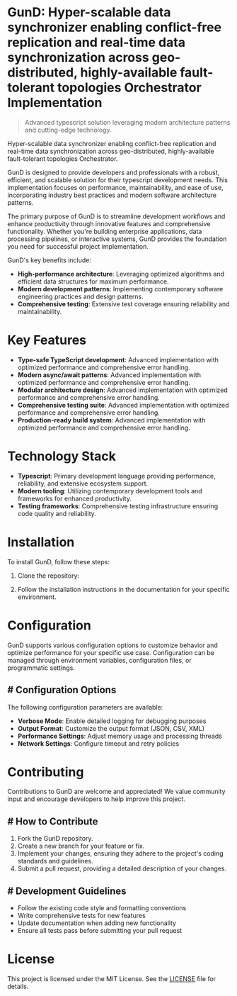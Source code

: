 <!-- fallback_GunD_20250803023809_67109 -->

# GunD: Hyper-scalable data synchronizer enabling conflict-free replication and real-time data synchronization across geo-distributed, highly-available fault-tolerant topologies Orchestrator Implementation
> Advanced typescript solution leveraging modern architecture patterns and cutting-edge technology.

Hyper-scalable data synchronizer enabling conflict-free replication and real-time data synchronization across geo-distributed, highly-available fault-tolerant topologies Orchestrator.

GunD is designed to provide developers and professionals with a robust, efficient, and scalable solution for their typescript development needs. This implementation focuses on performance, maintainability, and ease of use, incorporating industry best practices and modern software architecture patterns.

The primary purpose of GunD is to streamline development workflows and enhance productivity through innovative features and comprehensive functionality. Whether you're building enterprise applications, data processing pipelines, or interactive systems, GunD provides the foundation you need for successful project implementation.

GunD's key benefits include:

* **High-performance architecture**: Leveraging optimized algorithms and efficient data structures for maximum performance.
* **Modern development patterns**: Implementing contemporary software engineering practices and design patterns.
* **Comprehensive testing**: Extensive test coverage ensuring reliability and maintainability.

# Key Features

* **Type-safe TypeScript development**: Advanced implementation with optimized performance and comprehensive error handling.
* **Modern async/await patterns**: Advanced implementation with optimized performance and comprehensive error handling.
* **Modular architecture design**: Advanced implementation with optimized performance and comprehensive error handling.
* **Comprehensive testing suite**: Advanced implementation with optimized performance and comprehensive error handling.
* **Production-ready build system**: Advanced implementation with optimized performance and comprehensive error handling.

# Technology Stack

* **Typescript**: Primary development language providing performance, reliability, and extensive ecosystem support.
* **Modern tooling**: Utilizing contemporary development tools and frameworks for enhanced productivity.
* **Testing frameworks**: Comprehensive testing infrastructure ensuring code quality and reliability.

# Installation

To install GunD, follow these steps:

1. Clone the repository:


2. Follow the installation instructions in the documentation for your specific environment.

# Configuration

GunD supports various configuration options to customize behavior and optimize performance for your specific use case. Configuration can be managed through environment variables, configuration files, or programmatic settings.

## # Configuration Options

The following configuration parameters are available:

* **Verbose Mode**: Enable detailed logging for debugging purposes
* **Output Format**: Customize the output format (JSON, CSV, XML)
* **Performance Settings**: Adjust memory usage and processing threads
* **Network Settings**: Configure timeout and retry policies

# Contributing

Contributions to GunD are welcome and appreciated! We value community input and encourage developers to help improve this project.

## # How to Contribute

1. Fork the GunD repository.
2. Create a new branch for your feature or fix.
3. Implement your changes, ensuring they adhere to the project's coding standards and guidelines.
4. Submit a pull request, providing a detailed description of your changes.

## # Development Guidelines

* Follow the existing code style and formatting conventions
* Write comprehensive tests for new features
* Update documentation when adding new functionality
* Ensure all tests pass before submitting your pull request

# License

This project is licensed under the MIT License. See the [LICENSE](https://github.com/gary111868/GunD/blob/main/LICENSE) file for details.
